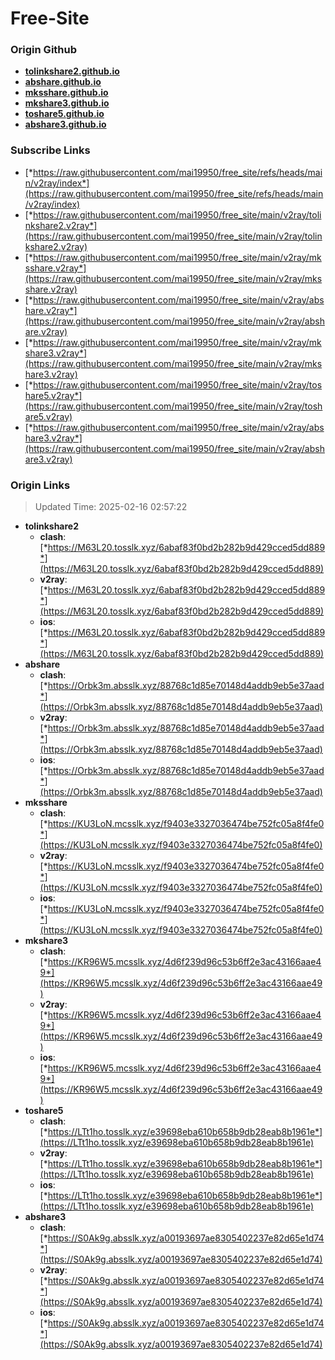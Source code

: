 # Free-Site

### Origin Github

- [**tolinkshare2.github.io**](https://github.com/tolinkshare2/tolinkshare2.github.io)
- [**abshare.github.io**](https://github.com/abshare/abshare.github.io)
- [**mksshare.github.io**](https://github.com/mksshare/mksshare.github.io)
- [**mkshare3.github.io**](https://github.com/mkshare3/mkshare3.github.io)
- [**toshare5.github.io**](https://github.com/toshare5/toshare5.github.io)
- [**abshare3.github.io**](https://github.com/abshare3/abshare3.github.io)

### Subscribe Links

- [*https://raw.githubusercontent.com/mai19950/free_site/refs/heads/main/v2ray/index*](https://raw.githubusercontent.com/mai19950/free_site/refs/heads/main/v2ray/index)
- [*https://raw.githubusercontent.com/mai19950/free_site/main/v2ray/tolinkshare2.v2ray*](https://raw.githubusercontent.com/mai19950/free_site/main/v2ray/tolinkshare2.v2ray)
- [*https://raw.githubusercontent.com/mai19950/free_site/main/v2ray/mksshare.v2ray*](https://raw.githubusercontent.com/mai19950/free_site/main/v2ray/mksshare.v2ray)
- [*https://raw.githubusercontent.com/mai19950/free_site/main/v2ray/abshare.v2ray*](https://raw.githubusercontent.com/mai19950/free_site/main/v2ray/abshare.v2ray)
- [*https://raw.githubusercontent.com/mai19950/free_site/main/v2ray/mkshare3.v2ray*](https://raw.githubusercontent.com/mai19950/free_site/main/v2ray/mkshare3.v2ray)
- [*https://raw.githubusercontent.com/mai19950/free_site/main/v2ray/toshare5.v2ray*](https://raw.githubusercontent.com/mai19950/free_site/main/v2ray/toshare5.v2ray)
- [*https://raw.githubusercontent.com/mai19950/free_site/main/v2ray/abshare3.v2ray*](https://raw.githubusercontent.com/mai19950/free_site/main/v2ray/abshare3.v2ray)

### Origin Links

> Updated Time: 2025-02-16 02:57:22

- **tolinkshare2**
  - **clash**: [*https://M63L20.tosslk.xyz/6abaf83f0bd2b282b9d429cced5dd889*](https://M63L20.tosslk.xyz/6abaf83f0bd2b282b9d429cced5dd889)
  - **v2ray**: [*https://M63L20.tosslk.xyz/6abaf83f0bd2b282b9d429cced5dd889*](https://M63L20.tosslk.xyz/6abaf83f0bd2b282b9d429cced5dd889)
  - **ios**: [*https://M63L20.tosslk.xyz/6abaf83f0bd2b282b9d429cced5dd889*](https://M63L20.tosslk.xyz/6abaf83f0bd2b282b9d429cced5dd889)
- **abshare**
  - **clash**: [*https://Orbk3m.absslk.xyz/88768c1d85e70148d4addb9eb5e37aad*](https://Orbk3m.absslk.xyz/88768c1d85e70148d4addb9eb5e37aad)
  - **v2ray**: [*https://Orbk3m.absslk.xyz/88768c1d85e70148d4addb9eb5e37aad*](https://Orbk3m.absslk.xyz/88768c1d85e70148d4addb9eb5e37aad)
  - **ios**: [*https://Orbk3m.absslk.xyz/88768c1d85e70148d4addb9eb5e37aad*](https://Orbk3m.absslk.xyz/88768c1d85e70148d4addb9eb5e37aad)
- **mksshare**
  - **clash**: [*https://KU3LoN.mcsslk.xyz/f9403e3327036474be752fc05a8f4fe0*](https://KU3LoN.mcsslk.xyz/f9403e3327036474be752fc05a8f4fe0)
  - **v2ray**: [*https://KU3LoN.mcsslk.xyz/f9403e3327036474be752fc05a8f4fe0*](https://KU3LoN.mcsslk.xyz/f9403e3327036474be752fc05a8f4fe0)
  - **ios**: [*https://KU3LoN.mcsslk.xyz/f9403e3327036474be752fc05a8f4fe0*](https://KU3LoN.mcsslk.xyz/f9403e3327036474be752fc05a8f4fe0)
- **mkshare3**
  - **clash**: [*https://KR96W5.mcsslk.xyz/4d6f239d96c53b6ff2e3ac43166aae49*](https://KR96W5.mcsslk.xyz/4d6f239d96c53b6ff2e3ac43166aae49)
  - **v2ray**: [*https://KR96W5.mcsslk.xyz/4d6f239d96c53b6ff2e3ac43166aae49*](https://KR96W5.mcsslk.xyz/4d6f239d96c53b6ff2e3ac43166aae49)
  - **ios**: [*https://KR96W5.mcsslk.xyz/4d6f239d96c53b6ff2e3ac43166aae49*](https://KR96W5.mcsslk.xyz/4d6f239d96c53b6ff2e3ac43166aae49)
- **toshare5**
  - **clash**: [*https://LTt1ho.tosslk.xyz/e39698eba610b658b9db28eab8b1961e*](https://LTt1ho.tosslk.xyz/e39698eba610b658b9db28eab8b1961e)
  - **v2ray**: [*https://LTt1ho.tosslk.xyz/e39698eba610b658b9db28eab8b1961e*](https://LTt1ho.tosslk.xyz/e39698eba610b658b9db28eab8b1961e)
  - **ios**: [*https://LTt1ho.tosslk.xyz/e39698eba610b658b9db28eab8b1961e*](https://LTt1ho.tosslk.xyz/e39698eba610b658b9db28eab8b1961e)
- **abshare3**
  - **clash**: [*https://S0Ak9g.absslk.xyz/a00193697ae8305402237e82d65e1d74*](https://S0Ak9g.absslk.xyz/a00193697ae8305402237e82d65e1d74)
  - **v2ray**: [*https://S0Ak9g.absslk.xyz/a00193697ae8305402237e82d65e1d74*](https://S0Ak9g.absslk.xyz/a00193697ae8305402237e82d65e1d74)
  - **ios**: [*https://S0Ak9g.absslk.xyz/a00193697ae8305402237e82d65e1d74*](https://S0Ak9g.absslk.xyz/a00193697ae8305402237e82d65e1d74)
